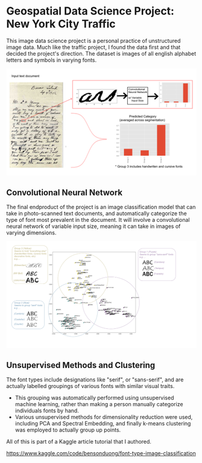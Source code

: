 
# Geospatial Data Science Project: New York City Traffic
This image data science project is a personal practice of unstructured image data. Much like the traffic project, I found the data first and that decided the project's direction. The dataset is images of all english alphabet letters and symbols in varying fonts. 

![](images/convfont.png) 
## Convolutional Neural Network

The final endproduct of the project is an image classification model that can take in photo-scanned text documents, and automatically categorize the type of font most prevalent in the document. It will involve a convolutional neural network of variable input size, meaning it can take in images of varying dimensions.

![](images/fonts.png) 
## Unsupervised Methods and Clustering

The font types include designations like "serif", or "sans-serif", and are actually labelled groupings of various fonts with similar visual traits.
* This grouping was automatically performed using unsupervised machine learning, rather than making a person manually categorize individuals fonts by hand.
* Various unsupervised methods for dimensionality reduction were used, including PCA and Spectral Embedding, and finally k-means clustering was employed to actually group up points.

All of this is part of a Kaggle article tutorial that I authored.

https://www.kaggle.com/code/bensonduong/font-type-image-classification

